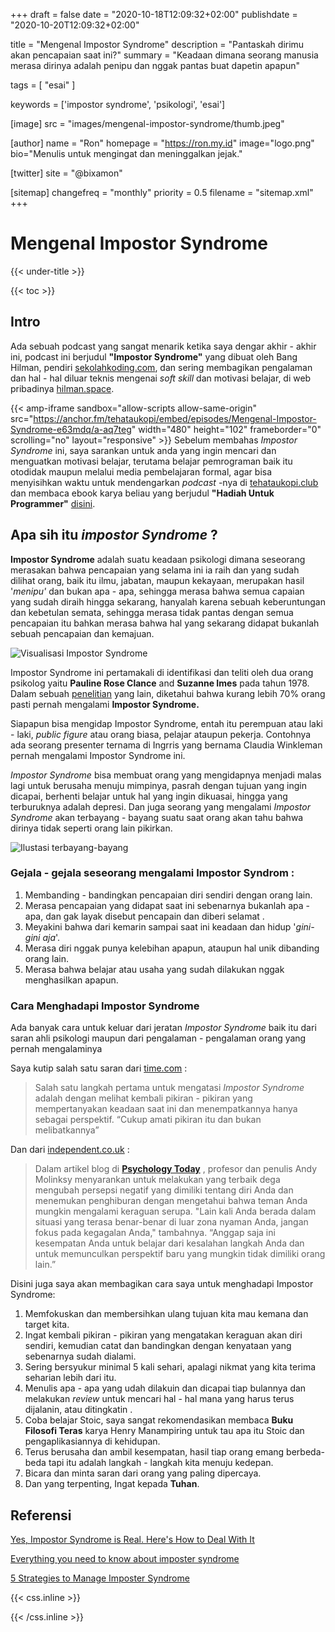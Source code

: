 +++
draft = false
date = "2020-10-18T12:09:32+02:00"
publishdate = "2020-10-20T12:09:32+02:00"

title = "Mengenal Impostor Syndrome"
description = "Pantaskah dirimu akan pencapaian saat ini?"
summary = "Keadaan dimana seorang manusia merasa dirinya adalah penipu dan nggak pantas buat dapetin apapun"

tags = [
    "esai"
]

keywords = ['impostor syndrome', 'psikologi', 'esai']


[image]
    src = "images/mengenal-impostor-syndrome/thumb.jpeg"


[author]
    name = "Ron"
    homepage = "https://ron.my.id"
    image="logo.png"
    bio="Menulis untuk mengingat dan meninggalkan jejak."

[twitter]
    site = "@bixamon"

[sitemap]
    changefreq = "monthly"
    priority = 0.5
    filename = "sitemap.xml"
+++

# Mengenal Impostor Syndrome

{{< under-title >}}

{{< toc >}}

## Intro

Ada sebuah podcast yang sangat menarik ketika saya dengar akhir - akhir ini, podcast ini berjudul **"Impostor Syndrome"** yang dibuat oleh Bang Hilman, pendiri [sekolahkoding.com](http://sekolahkoding.com/), dan sering membagikan pengalaman dan hal - hal diluar teknis mengenai _soft skill_ dan motivasi belajar, di web pribadinya [hilman.space](https://hilman.space/).

{{< amp-iframe
    sandbox="allow-scripts allow-same-origin"
    src="https://anchor.fm/tehataukopi/embed/episodes/Mengenal-Impostor-Syndrome-e63mdq/a-aq7teg"
    width="480"
    height="102"
    frameborder="0"
    scrolling="no"
    layout="responsive" >}}
Sebelum membahas _Impostor Syndrome_ ini, saya sarankan untuk anda yang ingin mencari dan menguatkan motivasi belajar, terutama belajar pemrograman baik itu otodidak maupun melalui media pembelajaran formal, agar bisa menyisihkan waktu untuk mendengarkan _podcast_ -nya di [tehataukopi.club](https://tehataukopi.club/) dan membaca ebook karya beliau yang berjudul **"Hadiah Untuk Programmer"** [disini](https://sekolahkoding.com/buku/hadiah-untuk-programmer).

## Apa sih itu _impostor Syndrome_ ?

**Impostor Syndrome** adalah suatu keadaan psikologi dimana seseorang merasakan bahwa pencapaian yang selama ini ia raih dan yang sudah dilihat orang, baik itu ilmu, jabatan, maupun kekayaan, merupakan hasil '_menipu'_ dan bukan apa - apa, sehingga merasa bahwa semua capaian yang sudah diraih hingga sekarang, hanyalah karena sebuah keberuntungan dan kebetulan semata, sehingga merasa tidak pantas dengan semua pencapaian itu bahkan merasa bahwa hal yang sekarang didapat bukanlah sebuah pencapaian dan kemajuan.

![Visualisasi Impostor Syndrome](https://rawcdn.githack.com/roniardynt/assets/84b11d7b5345e86248b8ff890d8dedc3c610bf40/images/evl/impostor-visualize.png)

Impostor Syndrome ini pertamakali di identifikasi dan teliti oleh dua orang psikolog yaitu **Pauline Rose Clance** and **Suzanne Imes** pada tahun 1978.
Dalam sebuah [penelitian](https://so06.tci-thaijo.org/index.php/IJBS/article/view/521) yang lain, diketahui bahwa kurang lebih 70% orang pasti pernah mengalami **Impostor Syndrome.**

Siapapun bisa mengidap Impostor Syndrome, entah itu perempuan atau laki - laki, _public figure_ atau orang biasa, pelajar ataupun pekerja.
Contohnya ada seorang presenter ternama di Ingrris yang bernama Claudia Winkleman pernah mengalami Impostor Syndrome ini.

_Impostor Syndrome_ bisa membuat orang yang mengidapnya menjadi malas lagi untuk berusaha menuju mimpinya, pasrah dengan tujuan yang ingin dicapai, berhenti belajar untuk hal yang ingin dikuasai, hingga yang terburuknya adalah depresi.
Dan juga seorang yang mengalami _Impostor Syndrome_ akan terbayang - bayang suatu saat orang akan tahu bahwa dirinya tidak seperti orang lain pikirkan.

![Ilustasi terbayang-bayang](https://rawcdn.githack.com/roniardynt/assets/0b13996e08e3c3fe387024aa3761ee710a0cd504/images/evl/impostor-wiat-other-know.jpg)

### Gejala - gejala seseorang mengalami Impostor Syndrom :

1. Membanding - bandingkan pencapaian diri sendiri dengan orang lain.
2. Merasa pencapaian yang didapat saat ini sebenarnya bukanlah apa - apa, dan gak layak disebut pencapain dan diberi selamat .
3. Meyakini bahwa dari kemarin sampai saat ini keadaan dan hidup '_gini- gini aja_'.
4. Merasa diri nggak punya kelebihan apapun, ataupun hal unik dibanding orang lain.
5. Merasa bahwa belajar atau usaha yang sudah dilakukan nggak menghasilkan apapun.

### Cara Menghadapi Impostor Syndrome

Ada banyak cara untuk keluar dari jeratan _Impostor Syndrome_ baik itu dari saran ahli psikologi maupun dari pengalaman - pengalaman orang yang pernah mengalaminya

Saya kutip salah satu saran dari [time.com](http://time.com) :

> Salah satu langkah pertama untuk mengatasi _Impostor Syndrome_ adalah dengan melihat kembali pikiran - pikiran yang mempertanyakan keadaan saat ini dan menempatkannya hanya sebagai perspektif. “Cukup amati pikiran itu dan bukan melibatkannya”

Dan dari [independent.co.uk](http://independent.co.uk) :

> Dalam artikel blog di **[Psychology Today](https://www.psychologytoday.com/gb/blog/adaptation/201611/the-impostor-syndrome-and-how-handle-it)** , profesor dan penulis Andy Molinksy menyarankan untuk melakukan yang terbaik dega mengubah persepsi negatif yang dimiliki tentang diri Anda dan menemukan penghiburan dengan mengetahui bahwa teman Anda mungkin mengalami keraguan serupa.
> "Lain kali Anda berada dalam situasi yang terasa benar-benar di luar zona nyaman Anda, jangan fokus pada kegagalan Anda," tambahnya.
> “Anggap saja ini kesempatan Anda untuk belajar dari kesalahan langkah Anda dan untuk memunculkan perspektif baru yang mungkin tidak dimiliki orang lain.”

Disini juga saya akan membagikan cara saya untuk menghadapi Impostor Syndrome:

1. Memfokuskan dan membersihkan ulang tujuan kita mau kemana dan target kita.
2. Ingat kembali pikiran - pikiran yang mengatakan keraguan akan diri sendiri, kemudian catat dan bandingkan dengan kenyataan yang sebenarnya sudah dialami.
3. Sering bersyukur minimal 5 kali sehari, apalagi nikmat yang kita terima seharian lebih dari itu.
4. Menulis apa - apa yang udah dilakuin dan dicapai tiap bulannya dan melakukan _review_ untuk mencari hal - hal mana yang harus terus dijalanin, atau ditingkatin .
5. Coba belajar Stoic, saya sangat rekomendasikan membaca **Buku Filosofi Teras** karya Henry Manampiring untuk tau apa itu Stoic dan pengaplikasiannya di kehidupan.
6. Terus berusaha dan ambil kesempatan, hasil tiap orang emang berbeda-beda tapi itu adalah langkah - langkah kita menuju kedepan.
7. Bicara dan minta saran dari orang yang paling dipercaya.
8. Dan yang terpenting, Ingat kepada **Tuhan**.

## Referensi

[Yes, Impostor Syndrome is Real. Here's How to Deal With It](https://time.com/5312483/how-to-deal-with-impostor-syndrome/)

[Everything you need to know about imposter syndrome](https://www.independent.co.uk/life-style/imposter-syndrome-what-it-psychological-disorder-career-a8666471.html)

[5 Strategies to Manage Imposter Syndrome](https://blog.usejournal.com/5-stratagies-for-managing-imposter-syndrome-858699c10f3e)

{{< css.inline >}}

<style>
.emojify {
  font-family: Apple Color Emoji,Segoe UI Emoji,NotoColorEmoji,Segoe UI Symbol,Android Emoji,EmojiSymbols;
  font-size: 2rem;
  vertical-align: middle;
}
@media screen and (max-width:650px) {
    .nowrap {
  display: block;
  margin: 25px 0;
}
}
</style>

{{< /css.inline >}}
